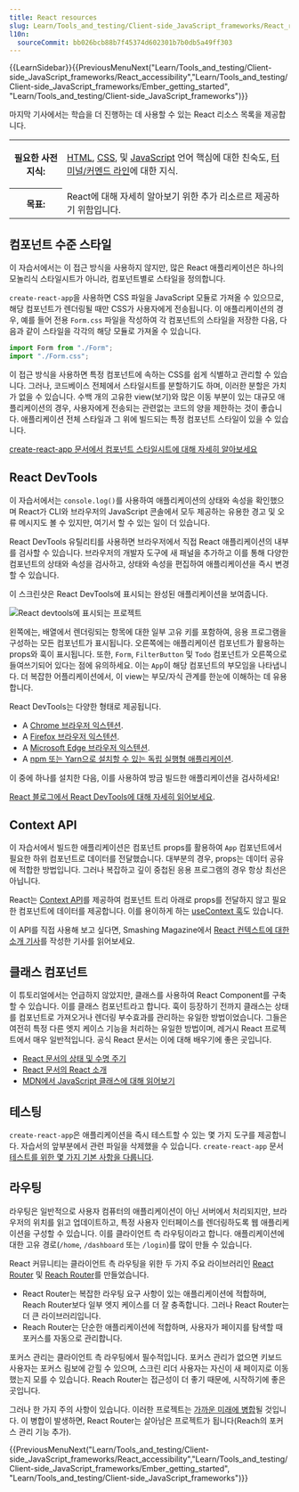 ```yaml
---
title: React resources
slug: Learn/Tools_and_testing/Client-side_JavaScript_frameworks/React_resources
l10n:
  sourceCommit: bb026bcb88b7f45374d602301b7b0db5a49ff303
---
```


{{LearnSidebar}}{{PreviousMenuNext("Learn/Tools_and_testing/Client-side_JavaScript_frameworks/React_accessibility","Learn/Tools_and_testing/Client-side_JavaScript_frameworks/Ember_getting_started", "Learn/Tools_and_testing/Client-side_JavaScript_frameworks")}}

마지막 기사에서는 학습을 더 진행하는 데 사용할 수 있는 React 리소스 목록을 제공합니다.

<table>
  <tbody>
    <tr>
      <th scope="row">필요한 사전 지식:</th>
      <td>
        <p>
          <a href="/ko/docs/Learn/HTML">HTML</a>,
          <a href="/ko/docs/Learn/CSS">CSS</a>, 및
          <a href="/ko/docs/Learn/JavaScript">JavaScript</a> 언어 핵심에 대한 친숙도,
          <a
            href="/ko/docs/Learn/Tools_and_testing/Understanding_client-side_tools/Command_line"
            >터미널/커멘드 라인</a
          >에 대한 지식.
        </p>
      </td>
    </tr>
    <tr>
      <th scope="row">목표:</th>
      <td>React에 대해 자세히 알아보기 위한 추가 리소르르 제공하기 위함입니다.</td>
    </tr>
  </tbody>
</table>

## 컴포넌트 수준 스타일

이 자습서에서는 이 접근 방식을 사용하지 않지만, 많은 React 애플리케이션은 하나의 모놀리식 스타일시트가 아니라, 컴포넌트별로 스타일을 정의합니다.

`create-react-app`을 사용하면 CSS 파일을 JavaScript 모듈로 가져올 수 있으므로, 해당 컴포넌트가 렌더링될 때만 CSS가 사용자에게 전송됩니다. 이 애플리케이션의 경우, 예를 들어 전용 `Form.css` 파일을 작성하여 각 컴포넌트의 스타일을 저장한 다음, 다음과 같이 스타일을 각각의 해당 모듈로 가져올 수 있습니다.

```jsx
import Form from "./Form";
import "./Form.css";
```

이 접근 방식을 사용하면 특정 컴포넌트에 속하는 CSS를 쉽게 식별하고 관리할 수 있습니다. 그러나, 코드베이스 전체에서 스타일시트를 분할하기도 하며, 이러한 분할은 가치가 없을 수 있습니다. 수백 개의 고유한 view(보기)와 많은 이동 부분이 있는 대규모 애플리케이션의 경우, 사용자에게 전송되는 관련없는 코드의 양을 제한하는 것이 좋습니다. 애플리케이션 전체 스타일과 그 위에 빌드되는 특정 컴포넌트 스타일이 있을 수 있습니다.

[create-react-app 문서에서 컴포넌트 스타일시트에 대해 자세히 알아보세요](https://create-react-app.dev/docs/adding-a-stylesheet/)

## React DevTools

이 자습서에서는 `console.log()`를 사용하여 애플리케이션의 상태와 속성을 확인했으며 React가 CLI와 브라우저의 JavaScript 콘솔에서 모두 제공하는 유용한 경고 및 오류 메시지도 볼 수 있지만, 여기서 할 수 있는 일이 더 있습니다.

React DevTools 유틸리티를 사용하면 브라우저에서 직접 React 애플리케이션의 내부를 검사할 수 있습니다. 브라우저의 개발자 도구에 새 패널을 추가하고 이를 통해 다양한 컴포넌트의 상태와 속성을 검사하고, 상태와 속성을 편집하여 애플리케이션을 즉시 변경할 수 있습니다.

이 스크린샷은 React DevTools에 표시되는 완성된 애플리케이션을 보여줍니다.

![React devtools에 표시되는 프로젝트](react-devtools.png)

왼쪽에는, 배열에서 렌더링되는 항목에 대한 일부 고유 키를 포함하여, 응용 프로그램을 구성하는 모든 컴포넌트가 표시됩니다. 오른쪽에는 애플리케이션 컴포넌트가 활용하는 props와 훅이 표시됩니다. 또한, `Form`, `FilterButton` 및 `Todo` 컴포넌트가 오른쪽으로 들여쓰기되어 있다는 점에 유의하세요. 이는 `App`이 해당 컴포넌트의 부모임을 나타냅니다. 더 복잡한 어플리케이션에서, 이 view는 부모/자식 관계를 한눈에 이해하는 데 유용합니다.

React DevTools는 다양한 형태로 제공됩니다.

- A [Chrome 브라우저 익스텐션](https://chrome.google.com/webstore/detail/react-developer-tools/fmkadmapgofadopljbjfkapdkoienihi?hl=en).
- A [Firefox 브라우저 익스텐션](https://addons.mozilla.org/en-US/firefox/addon/react-devtools/).
- A [Microsoft Edge 브라우저 익스텐션](https://microsoftedge.microsoft.com/addons/detail/react-developer-tools/gpphkfbcpidddadnkolkpfckpihlkkil).
- A [npm 또는 Yarn으로 설치할 수 있는 독립 실행형 애플리케이션](https://www.npmjs.com/package/react-devtools).

이 중에 하나를 설치한 다음, 이를 사용하여 방금 빌드한 애플리케이션을 검사하세요!

[React 블로그에서 React DevTools에 대해 자세히 읽어보세요](https://reactjs.org/blog/2019/08/15/new-react-devtools.html).

## Context API

이 자습서에서 빌드한 애플리케이션은 컴포넌트 props를 활용하여 `App` 컴포넌트에서 필요한 하위 컴포넌트로 데이터를 전달했습니다. 대부분의 경우, props는 데이터 공유에 적합한 방법입니다. 그러나 복잡하고 깊이 중첩된 응용 프로그램의 경우 항상 최선은 아닙니다.

React는 [Context API](https://reactjs.org/docs/context.html)를 제공하여 컴포넌트 트리 아래로 props를 전달하지 않고 필요한 컴포넌트에 데이터를 제공합니다. 이를 용이하게 하는 [useContext 훅](https://reactjs.org/docs/hooks-reference.html#usecontext)도 있습니다.

이 API를 직접 사용해 보고 싶다면, Smashing Magazine에서 [React 컨텍스트에 대한 소개 기사](https://www.smashingmagazine.com/2020/01/introduction-react-context-api/)를 작성한 기사를 읽어보세요.

## 클래스 컴포넌트

이 튜토리얼에서는 언급하지 않았지만, 클래스를 사용하여 React Component를 구축할 수 있습니다. 이를 클래스 컴포넌트라고 합니다. 훅이 등장하기 전까지 클래스는 상태를 컴포넌트로 가져오거나 렌더링 부수효과를 관리하는 유일한 방법이었습니다. 그들은 여전히 특정 다른 엣지 케이스 기능을 처리하는 유일한 방법이며, 레거시 React 프로젝트에서 매우 일반적입니다. 공식 React 문서는 이에 대해 배우기에 좋은 곳입니다.

- [React 문서의 상태 및 수명 주기](https://reactjs.org/docs/state-and-lifecycle.html)
- [React 문서의 React 소개](https://reactjs.org/tutorial/tutorial.html)
- [MDN에서 JavaScript 클래스에 대해 읽어보기](/ko/docs/Web/JavaScript/Reference/Classes)

## 테스팅

`create-react-app`은 애플리케이션을 즉시 테스트할 수 있는 몇 가지 도구를 제공합니다. 자습서의 앞부분에서 관련 파일을 삭제했을 수 있습니다. `create-react-app` 문서 [테스트를 위한 몇 가지 기본 사항을 다룹니다](https://create-react-app.dev/docs/running-tests/).

## 라우팅

라우팅은 일반적으로 사용자 컴퓨터의 애플리케이션이 아닌 서버에서 처리되지만, 브라우저의 위치를 읽고 업데이트하고, 특정 사용자 인터페이스를 렌더링하도록 웹 애플리케이션을 구성할 수 있습니다. 이를 클라이언트 측 라우팅이라고 합니다. 애플리케이션에 대한 고유 경로(`/home`, `/dashboard` 또는 `/login`)를 많이 만들 수 있습니다.

React 커뮤니티는 클라이언트 측 라우팅을 위한 두 가지 주요 라이브러리인 [React Router](https://reactrouter.com/) 및 [Reach Router](https://reach.tech/router/)를 만들었습니다.

- React Router는 복잡한 라우팅 요구 사항이 있는 애플리케이션에 적합하며, Reach Router보다 일부 엣지 케이스를 더 잘 충족합니다. 그러나 React Router는 더 큰 라이브러리입니다.
- Reach Router는 단순한 애플리케이션에 적합하며, 사용자가 페이지를 탐색할 때 포커스를 자동으로 관리합니다.

포커스 관리는 클라이언트 측 라우팅에서 필수적입니다. 포커스 관리가 없으면 키보드 사용자는 포커스 림보에 갇힐 수 있으며, 스크린 리더 사용자는 자신이 새 페이지로 이동했는지 모를 수 있습니다. Reach Router는 접근성이 더 좋기 때문에, 시작하기에 좋은 곳입니다.

그러나 한 가지 주의 사항이 있습니다. 이러한 프로젝트는 [가까운 미래에 병합](https://reacttraining.com/blog/reach-react-router-future/)될 것입니다. 이 병합이 발생하면, React Router는 살아남은 프로젝트가 됩니다(Reach의 포커스 관리 기능 추가).

{{PreviousMenuNext("Learn/Tools_and_testing/Client-side_JavaScript_frameworks/React_accessibility","Learn/Tools_and_testing/Client-side_JavaScript_frameworks/Ember_getting_started", "Learn/Tools_and_testing/Client-side_JavaScript_frameworks")}}
